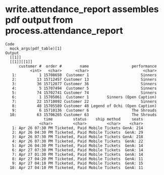 # write.attendance_report assembles pdf output from process.attendance_report

    Code
      mock_args(pdf_table)[1]
    Output
      [[1]]
      [[1]][[1]]
          customer #  order #        name                   performance
               <int>   <char>      <char>                        <char>
       1:          1 15708658  Customer 1                       Sinners
       2:         13 15712457 Customer 13                       Sinners
       3:         36 15712077 Customer 36                       Sinners
       4:          5 15707494  Customer 5                       Sinners
       5:         74 15702741 Customer 74                       Sinners
       6:          1 15705061  Customer 1        Sinners (Open Caption)
       7:         22 15710092 Customer 22                       Sinners
       8:         48 15705589 Customer 48 Legend of Ochi (Open Caption)
       9:          6 15710136  Customer 6                   The Shrouds
      10:         63 15706265 Customer 63                   The Shrouds
                     time         status    ship method     seats
                   <char>         <char>         <char>    <char>
       1: Apr 26 07:30 PM Ticketed, Paid Mobile Tickets GenA: 214
       2: Apr 26 04:30 PM Ticketed, Paid Mobile Tickets  GenA: 29
       3: Apr 26 07:30 PM Ticketed, Paid Mobile Tickets GenA: 218
       4: Apr 26 07:30 PM Ticketed, Paid Mobile Tickets  GenA: 22
       5: Apr 26 04:30 PM Ticketed, Paid Mobile Tickets  GenA: 14
       6: Apr 27 07:30 PM Ticketed, Paid Mobile Tickets  GenA: 14
       7: Apr 27 01:30 PM Ticketed, Paid Mobile Tickets  GenA: 14
       8: Apr 27 04:20 PM Ticketed, Paid Mobile Tickets  GenA: 11
       9: Apr 27 04:10 PM Ticketed, Paid Mobile Tickets  GenA: 15
      10: Apr 27 04:10 PM Ticketed, Paid Mobile Tickets  GenA: 11
      
      

